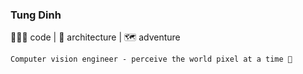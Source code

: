 ### Tung Dinh 
🧑🏻‍💻 code | 📐 architecture | 🗺️ adventure

<!--
**tsdinh442/tsdinh442** is a ✨ _special_ ✨ repository because its `README.md` (this file) appears on your GitHub profile.

Here are some ideas to get you started:

- 🔭 I’m currently working on ...
- 🌱 I’m currently learning ...
- 👯 I’m looking to collaborate on ...
- 🤔 I’m looking for help with ...
- 💬 Ask me about ...
- 📫 How to reach me: ...
- 😄 Pronouns: ...
- ⚡ Fun fact: ...
-->

` Computer vision engineer - perceive the world pixel at a time 📸 `
